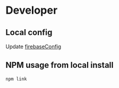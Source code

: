 # Developer

## Local config
Update [firebaseConfig](src/commands/login.ts)

## NPM usage from local install
`npm link`
